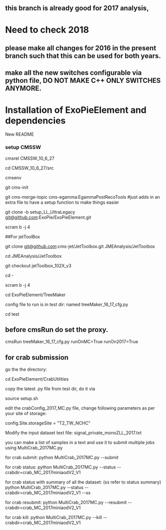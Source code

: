 ## this branch is already good for 2017 analysis, 
# Need to check 2018
## please make all changes for 2016 in the present branch such that this can be used for both years. 

## make all the new switches configurable via python file, DO NOT MAKE C++ ONLY SWITCHES ANYMORE. 

# Installation of ExoPieElement and dependencies
New README


### setup CMSSW

cmsrel CMSSW_10_6_27

cd CMSSW_10_6_27/src

cmsenv

git cms-init

git cms-merge-topic cms-egamma:EgammaPostRecoTools #just adds in an extra file to have a setup function to make things easier

git clone -b setup_LL_UltraLegacy git@github.com:ExoPie/ExoPieElement.git

scram b -j 4 


##For jetToolBox

git clone git@github.com:cms-jet/JetToolbox.git JMEAnalysis/JetToolbox

cd JMEAnalysis/JetToolbox

git checkout jetToolbox_102X_v3

cd -

scram b -j 4


cd ExoPieElement/TreeMaker

config file to run is in test dir: named treeMaker_16_17_cfg.py 

cd test 

## before cmsRun do set the proxy. 

cmsRun treeMaker_16_17_cfg.py runOnMC=True runOn2017=True


## for crab submission 

go the the directory: 

cd ExoPieElement/CrabUtilities

copy the latest .py file from test dir, do it via

source setup.sh


edit the crabConfig_2017_MC.py file, change following parameters as per your site of storage: 

config.Site.storageSite = "T2_TW_NCHC"                                                                                                                                                                      

Modify the input dataset text file: signal_private_monoZLL_2017.txt

you can make a list of samples in a text and use it to submit multiple jobs using MultiCrab_2017MC.py


for crab submit: python MultiCrab_2017MC.py --submit

for crab status: python MultiCrab_2017MC.py --status --crabdir=crab_MC_2017miniaodV2_V1

for crab status with summary of all the dataset: (ss refer to status summary) python MultiCrab_2017MC.py --status --crabdir=crab_MC_2017miniaodV2_V1 --ss

for crab resubmit: python MultiCrab_2017MC.py --resubmit --crabdir=crab_MC_2017miniaodV2_V1

for crab kill: python MultiCrab_2017MC.py --kill --crabdir=crab_MC_2017miniaodV2_V1


